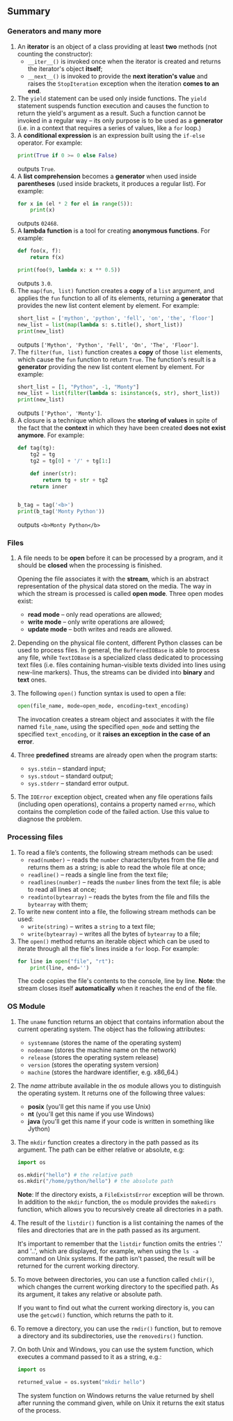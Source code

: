 ## Summary

### Generators and many more
1. An **iterator** is an object of a class providing at least **two** methods (not counting the constructor):
    - `__iter__()` is invoked once when the iterator is created and returns the iterator's object **itself**;
    - `__next__()` is invoked to provide the **next iteration's value** and raises the `StopIteration` exception when the iteration **comes to an end**.
2. The `yield` statement can be used only inside functions. The `yield` statement suspends function execution and causes the function to return the yield's argument as a result. Such a function cannot be invoked in a regular way – its only purpose is to be used as a **generator** (i.e. in a context that requires a series of values, like a `for` loop.)
3. A **conditional expression** is an expression built using the `if-else` operator. For example:
    ```python
    print(True if 0 >= 0 else False)
    ```
    outputs `True`.
4. A **list comprehension** becomes a **generator** when used inside **parentheses** (used inside brackets, it produces a regular list). For example:
    ```python
    for x in (el * 2 for el in range(5)):
        print(x)
    ```
    outputs `02468`.
5. A **lambda function** is a tool for creating **anonymous functions**. For example:
    ```python
    def foo(x, f):
        return f(x)
    
    print(foo(9, lambda x: x ** 0.5))
    ```
    outputs `3.0`.
6. The `map(fun, list)` function creates a **copy** of a `list` argument, and applies the `fun` function to all of its elements, returning a **generator** that provides the new list content element by element. For example:
    ```python
    short_list = ['mython', 'python', 'fell', 'on', 'the', 'floor']
    new_list = list(map(lambda s: s.title(), short_list))
    print(new_list)
    ```
    outputs `['Mython', 'Python', 'Fell', 'On', 'The', 'Floor']`.
7. The `filter(fun, list)` function creates a **copy** of those `list` elements, which cause the `fun` function to return `True`. The function's result is a **generator** providing the new list content element by element. For example:
   ```python
   short_list = [1, "Python", -1, "Monty"]
   new_list = list(filter(lambda s: isinstance(s, str), short_list))
   print(new_list)
   ```
   outputs `['Python', 'Monty']`.
8. A closure is a technique which allows the **storing of values** in spite of the fact that the **context** in which they have been created **does not exist anymore**. For example:
   ```python
   def tag(tg):
       tg2 = tg
       tg2 = tg[0] + '/' + tg[1:]
   
       def inner(str):
           return tg + str + tg2
       return inner
   
   
   b_tag = tag('<b>')
   print(b_tag('Monty Python'))
   ```
   outputs `<b>Monty Python</b>`

### Files
1. A file needs to be **open** before it can be processed by a program, and it should be **closed** when the processing is finished.

   Opening the file associates it with the **stream**, which is an abstract representation of the physical data stored on the media. The way in which the stream is processed is called **open mode**. Three open modes exist:
   - **read mode** – only read operations are allowed;
   - **write mode** – only write operations are allowed;
   - **update mode** – both writes and reads are allowed.
2. Depending on the physical file content, different Python classes can be used to process files. In general, the `BufferedIOBase` is able to process any file, while `TextIOBase` is a specialized class dedicated to processing text files (i.e. files containing human-visible texts divided into lines using new-line markers). Thus, the streams can be divided into **binary** and **text** ones.
3. The following `open()` function syntax is used to open a file:
   ```python
   open(file_name, mode=open_mode, encoding=text_encoding)
   ```
   The invocation creates a stream object and associates it with the file named `file_name`, using the specified `open_mode` and setting the specified `text_encoding`, or it **raises an exception in the case of an error**.
4. Three **predefined** streams are already open when the program starts:
   - `sys.stdin` – standard input;
   - `sys.stdout` – standard output;
   - `sys.stderr` – standard error output.
5. The `IOError` exception object, created when any file operations fails (including open operations), contains a property named `errno`, which contains the completion code of the failed action. Use this value to diagnose the problem.

### Processing files
1. To read a file’s contents, the following stream methods can be used:
   - `read(number)` – reads the `number` characters/bytes from the file and returns them as a string; is able to read the whole file at once;
   - `readline()` – reads a single line from the text file;
   - `readlines(number)` – reads the `number` lines from the text file; is able to read all lines at once;
   - `readinto(bytearray)` – reads the bytes from the file and fills the `bytearray` with them;
2. To write new content into a file, the following stream methods can be used:
   - `write(string)` – writes a `string` to a text file;
   - `write(bytearray)` – writes all the bytes of `bytearray` to a file;
3. The `open()` method returns an iterable object which can be used to iterate through all the file's lines inside a `for` loop. For example:
   ```python
   for line in open("file", "rt"):
       print(line, end='')
   ```
   The code copies the file's contents to the console, line by line. **Note**: the stream closes itself **automatically** when it reaches the end of the file.

### OS Module
1. The `uname` function returns an object that contains information about the current operating system. The object has the following attributes:
   - `systemname` (stores the name of the operating system)
   - `nodename` (stores the machine name on the network)
   - `release` (stores the operating system release)
   - `version` (stores the operating system version)
   - `machine` (stores the hardware identifier, e.g. x86_64.)
2. The _name_ attribute available in the _os_ module allows you to distinguish the operating system. It returns one of the following three values:
   - **posix** (you'll get this name if you use Unix)
   - **nt** (you'll get this name if you use Windows)
   - **java** (you'll get this name if your code is written in something like Jython)
3. The `mkdir` function creates a directory in the path passed as its argument. The path can be either relative or absolute, e.g:
   ```python
   import os
   
   os.mkdir("hello") # the relative path
   os.mkdir("/home/python/hello") # the absolute path
   ```
   **Note**: If the directory exists, a `FileExistsError` exception will be thrown. In addition to the `mkdir` function, the `os` module provides the `makedirs` function, which allows you to recursively create all directories in a path.
4. The result of the `listdir()` function is a list containing the names of the files and directories that are in the path passed as its argument.

   It's important to remember that the `listdir` function omits the entries '.' and '..', which are displayed, for example, when using the `ls -a` command on Unix systems. If the path isn't passed, the result will be returned for the current working directory.

5. To move between directories, you can use a function called `chdir()`, which changes the current working directory to the specified path. As its argument, it takes any relative or absolute path.

   If you want to find out what the current working directory is, you can use the `getcwd()` function, which returns the path to it.

6. To remove a directory, you can use the `rmdir()` function, but to remove a directory and its subdirectories, use the `removedirs()` function.

7. On both Unix and Windows, you can use the system function, which executes a command passed to it as a string, e.g.:
   ```python
   import os
   
   returned_value = os.system("mkdir hello")
   ```
   The system function on Windows returns the value returned by shell after running the command given, while on Unix it returns the exit status of the process.


